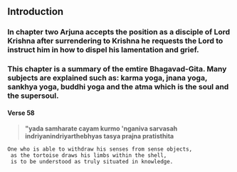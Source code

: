 

## Introduction
### In chapter two Arjuna accepts the position as a disciple of Lord Krishna after surrendering to Krishna he requests the Lord to instruct him in how to dispel his lamentation and grief. 

### This chapter is a summary of the emtire Bhagavad-Gita. Many subjects are explained such as: karma yoga, jnana yoga, sankhya yoga, buddhi yoga and the atma which is the soul and the supersoul.

#### Verse 58

> 
> **"yada samharate cayam   kurmo 'nganiva sarvasah**  
> **indriyanindriyarthebhyas   tasya prajna pratisthita**



    One who is able to withdraw his senses from sense objects,
     as the tortoise draws his limbs within the shell,
     is to be understood as truly situated in knowledge.


<!--stackedit_data:
eyJoaXN0b3J5IjpbMjU1MDA2MzYsMzU0MjM2Njc3XX0=
-->